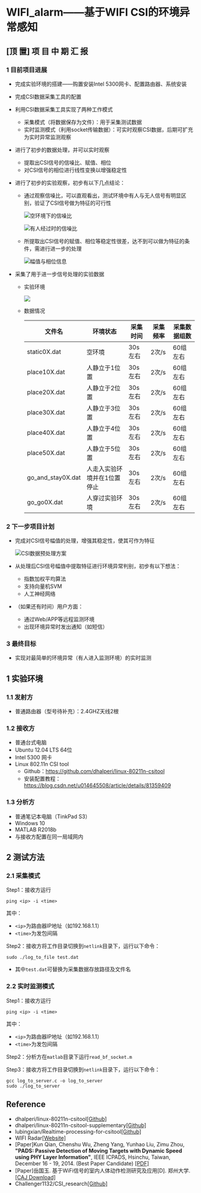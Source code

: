 # WIFI_alarm——基于WIFI CSI的环境异常感知

##   [顶 置] 项 目 中 期 汇 报

### 1 目前项目进展

- 完成实验环境的搭建——购置安装Intel 5300网卡、配置路由器、系统安装

- 完成CSI数据采集工具的配置

- 利用CSI数据采集工具实现了两种工作模式

  - 采集模式（将数据保存为文件）：用于采集测试数据
  - 实时监测模式（利用socket传输数据）：可实时观察CSI数据，后期可扩充为实时异常监测观察

- 进行了初步的数据处理，并可以实时观察

  - 提取出CSI信号的信噪比、赋值、相位
  - 对CSI信号的相位进行线性变换以增强稳定性

- 进行了初步的实验观察，初步有以下几点结论：

  - 通过观察信噪比，可以直观看出，测试环境中有人与无人信号有明显区别，验证了CSI信号做为特征的可行性

    ![空环境下的信噪比](https://s2.ax1x.com/2019/12/05/Q3fwFS.png)

    ![有人经过时的信噪比](https://s2.ax1x.com/2019/12/05/Q3fsQs.png)

  - 所提取出CSI信号的赋值、相位等稳定性很差，达不到可以做为特征的条件，需进行进一步的处理

    ![幅值与相位信息](https://s2.ax1x.com/2019/12/05/Q3f6Lq.png)

- 采集了用于进一步信号处理的实验数据

  - 实验环境

    ![](https://s2.ax1x.com/2019/12/05/Q3fyyn.png)

  - 数据情况

    | 文件名            | 环境状态                    | 采集时间 | 采集频率 | 采集数据组数 |
    | ----------------- | --------------------------- | -------- | -------- | ------------ |
    | static0X.dat      | 空环境                      | 30s左右  | 2次/s    | 60组左右     |
    | place10X.dat      | 人静立于1位置               | 30s左右  | 2次/s    | 60组左右     |
    | place20X.dat      | 人静立于2位置               | 30s左右  | 2次/s    | 60组左右     |
    | place30X.dat      | 人静立于3位置               | 30s左右  | 2次/s    | 60组左右     |
    | place40X.dat      | 人静立于4位置               | 30s左右  | 2次/s    | 60组左右     |
    | place50X.dat      | 人静立于5位置               | 30s左右  | 2次/s    | 60组左右     |
    | go_and_stay0X.dat | 人走入实验环境并在1位置停止 | 30s左右  | 2次/s    | 60组左右     |
    | go_go0X.dat       | 人穿过实验环境              | 30s左右  | 2次/s    | 60组左右     |

### 2 下一步项目计划

- 完成对CSI信号幅值的处理，增强其稳定性，使其可作为特征

  ![CSI数据预处理方案](https://s2.ax1x.com/2019/12/05/Q3f0Jg.png)

- 从处理后CSI信号幅值中提取特征进行环境异常判别，初步有以下想法：
  - 指数加权平均算法
  - 支持向量机SVM
  - 人工神经网络
- （如果还有时间）用户方面：
  - 通过Web/APP等远程监测环境
  - 出现环境异常时发出通知（如短信）

### 3 最终目标

- 实现对最简单的环境异常（有人进入监测环境）的实时监测







## 1 实验环境

### 1.1 发射方

- 普通路由器（型号待补充）：2.4GHZ天线2根

### 1.2 接收方

- 普通台式电脑
- Ubuntu 12.04 LTS 64位
- Intel 5300 网卡
- Linux 802.11n CSI tool
  - Github：https://github.com/dhalperi/linux-80211n-csitool
  - 安装配置教程：https://blog.csdn.net/u014645508/article/details/81359409

### 1.3 分析方

- 普通笔记本电脑（TinkPad S3）
- Windows 10
- MATLAB R2018b
- 与接收方配置在同一局域网内

## 2 测试方法

### 2.1 采集模式

Step1：接收方运行

```shell
ping <ip> -i <time>
```

其中：

- `<ip>`为路由器IP地址（如192.168.1.1）
- `<time>`为发包间隔

Step2：接收方将工作目录切换到`netlink`目录下，运行以下命令：

```shell
sudo ./log_to_file test.dat
```

- 其中`test.dat`可替换为采集数据存放路径及文件名

### 2.2 实时监测模式

Step1：接收方运行

```shell
ping <ip> -i <time>
```

其中：

- `<ip>`为路由器IP地址（如192.168.1.1）
- `<time>`为发包间隔

Step2：分析方在`matlab`目录下运行`read_bf_socket.m`

Step3：接收方将工作目录切换到`netlink`目录下，运行以下命令：

```shell
gcc log_to_server.c -o log_to_server
sudo ./log_to_server
```



## Reference

- dhalperi/linux-80211n-csitool[[Github]](https://github.com/dhalperi/linux-80211n-csitool)
- dhalperi/linux-80211n-csitool-supplementary[[Github]](https://github.com/dhalperi/linux-80211n-csitool-supplementary)
- lubingxian/Realtime-processing-for-csitool[[Github]](https://github.com/lubingxian/Realtime-processing-for-csitool)
- WIFI Radar[[Website]](http://tns.thss.tsinghua.edu.cn/wifiradar/index_chi.html)
- [Paper]Kun Qian, Chenshu Wu, Zheng Yang, Yunhao Liu, Zimu Zhou, **"PADS: Passive Detection of Moving Targets with Dynamic Speed using PHY Layer Information"**, IEEE ICPADS, Hsinchu, Taiwan, December 16 - 19, 2014. (Best Paper Candidate) [[PDF]](http://tns.thss.tsinghua.edu.cn/~cswu/papers/ICPADS14_PADS_paper.pdf)
- [Paper]岳国玉. 基于WiFi信号的室内人体动作检测研究及应用[D]. 郑州大学.[[CAJ Download]](http://search.cnki.net/down/default.aspx?filename=1018107902.nh&dbcode=CMFD&year=2018&dflag=cajdown)
- Challenger1132/CSI_research[[Github]](https://github.com/Challenger1132/CSI_research)
